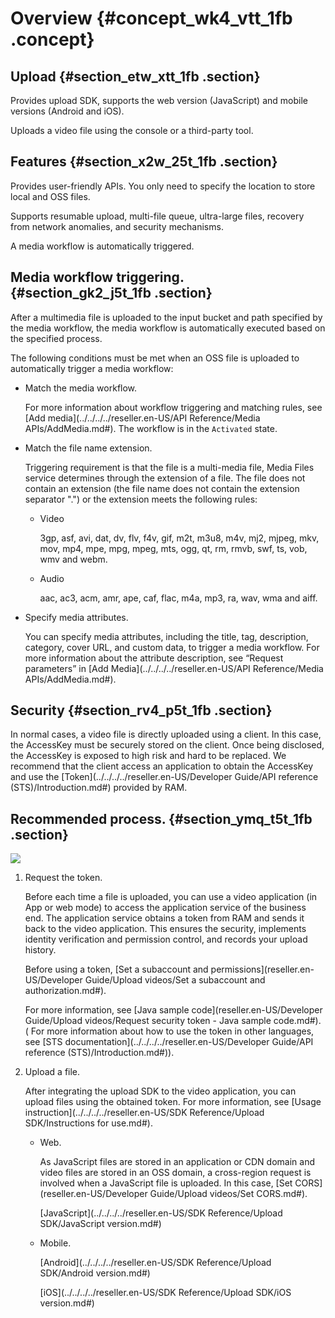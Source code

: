 # Overview {#concept_wk4_vtt_1fb .concept}

## Upload {#section_etw_xtt_1fb .section}

Provides upload SDK, supports the web version \(JavaScript\) and mobile versions \(Android and iOS\).

Uploads a video file using the console or a third-party tool.

## Features {#section_x2w_25t_1fb .section}

Provides user-friendly APIs. You only need to specify the location to store local and OSS files.

Supports resumable upload, multi-file queue, ultra-large files, recovery from network anomalies, and security mechanisms.

A media workflow is automatically triggered.

## Media workflow triggering. {#section_gk2_j5t_1fb .section}

After a multimedia file is uploaded to the input bucket and path specified by the media workflow, the media workflow is automatically executed based on the specified process.

The following conditions must be met when an OSS file is uploaded to automatically trigger a media workflow:

-   Match the media workflow.

    For more information about workflow triggering and matching rules, see [Add media](../../../../reseller.en-US/API Reference/Media APIs/AddMedia.md#). The workflow is in the `Activated` state.

-   Match the file name extension.

    Triggering requirement is that the file is a multi-media file, Media Files service determines through the extension of a file. The file does not contain an extension \(the file name does not contain the extension separator "."\) or the extension meets the following rules:

    -   Video

        3gp, asf, avi, dat, dv, flv, f4v, gif, m2t, m3u8, m4v, mj2, mjpeg, mkv, mov, mp4, mpe, mpg, mpeg, mts, ogg, qt, rm, rmvb, swf, ts, vob, wmv and webm.

    -   Audio

        aac, ac3, acm, amr, ape, caf, flac, m4a, mp3, ra, wav, wma and aiff.

-   Specify media attributes.

    You can specify media attributes, including the title, tag, description, category, cover URL, and custom data, to trigger a media workflow. For more information about the attribute description, see “Request parameters” in [Add Media](../../../../reseller.en-US/API Reference/Media APIs/AddMedia.md#).


## Security {#section_rv4_p5t_1fb .section}

In normal cases, a video file is directly uploaded using a client. In this case, the AccessKey must be securely stored on the client. Once being disclosed, the AccessKey is exposed to high risk and hard to be replaced. We recommend that the client access an application to obtain the AccessKey and use the [Token](../../../../reseller.en-US/Developer Guide/API reference (STS)/Introduction.md#) provided by RAM.

## Recommended process. {#section_ymq_t5t_1fb .section}

![](http://static-aliyun-doc.oss-cn-hangzhou.aliyuncs.com/assets/img/11385/153993559811314_en-US.png)

1.  Request the token.

    Before each time a file is uploaded, you can use a video application \(in App or web mode\) to access the application service of the business end. The application service obtains a token from RAM and sends it back to the video application. This ensures the security, implements identity verification and permission control, and records your upload history.

    Before using a token, [Set a subaccount and permissions](reseller.en-US/Developer Guide/Upload videos/Set a subaccount and authorization.md#).

    For more information, see [Java sample code](reseller.en-US/Developer Guide/Upload videos/Request security token - Java sample code.md#). \( For more information about how to use the token in other languages, see [STS documentation](../../../../reseller.en-US/Developer Guide/API reference (STS)/Introduction.md#)\).

2.  Upload a file.

    After integrating the upload SDK to the video application, you can upload files using the obtained token. For more information, see [Usage instruction](../../../../reseller.en-US/SDK Reference/Upload SDK/Instructions for use.md#).

    -   Web.

        As JavaScript files are stored in an application or CDN domain and video files are stored in an OSS domain, a cross-region request is involved when a JavaScript file is uploaded. In this case, [Set CORS](reseller.en-US/Developer Guide/Upload videos/Set CORS.md#).

        [JavaScript](../../../../reseller.en-US/SDK Reference/Upload SDK/JavaScript version.md#)

    -   Mobile.

        [Android](../../../../reseller.en-US/SDK Reference/Upload SDK/Android version.md#)

        [iOS](../../../../reseller.en-US/SDK Reference/Upload SDK/iOS version.md#)


